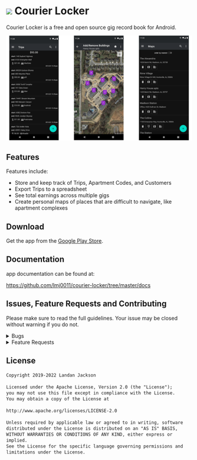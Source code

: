 # <img src="./.github/readme-images/icon-round.png" width="48"> Courier Locker

Courier Locker is a free and open source gig record book for Android.

![screenshots of app](./.github/readme-images/banner.png)

## Features

Features include:
* Store and keep track of Trips, Apartment Codes, and Customers
* Export Trips to a spreadsheet
* See total earnings across multiple gigs
* Create personal maps of places that are difficult to navigate, like apartment complexes

## Download
Get the app from the [Google Play Store](https://play.google.com/store/apps/details?id=name.lmj0011.courierlocker.prod).

## Documentation

app documentation can be found at:

https://github.com/lmj0011/courier-locker/tree/master/docs

## Issues, Feature Requests and Contributing

Please make sure to read the full guidelines. Your issue may be closed without warning if you do not.

<details><summary>Bugs</summary>

* Include version information
* If not latest, try updating, it may have already been solved
* Include steps to reproduce (if not obvious from description)
* Include screenshot (if needed)
* If it could be device-dependent, try reproducing on another device (if possible)
* For large logs use http://pastebin.com/ (or similar)
* Don't group unrelated requests into one issue

</details>

<details><summary>Feature Requests</summary>

* Write a detailed issue, explaining what it should do or how. Avoid writing just "like X app does"
* Include screenshot (if needed)
</details>

## License

    Copyright 2019-2022 Landan Jackson

    Licensed under the Apache License, Version 2.0 (the "License");
    you may not use this file except in compliance with the License.
    You may obtain a copy of the License at

    http://www.apache.org/licenses/LICENSE-2.0

    Unless required by applicable law or agreed to in writing, software
    distributed under the License is distributed on an "AS IS" BASIS,
    WITHOUT WARRANTIES OR CONDITIONS OF ANY KIND, either express or implied.
    See the License for the specific language governing permissions and
    limitations under the License.
